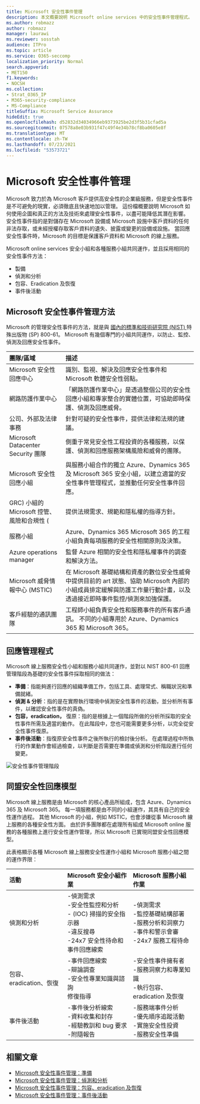 ```yaml
---
title: Microsoft 安全性事件管理
description: 本文概要說明 Microsoft online services 中的安全性事件管理程式。
ms.author: robmazz
author: robmazz
manager: laurawi
ms.reviewer: sosstah
audience: ITPro
ms.topic: article
ms.service: O365-seccomp
localization_priority: Normal
search.appverid:
- MET150
f1.keywords:
- NOCSH
ms.collection:
- Strat_O365_IP
- M365-security-compliance
- MS-Compliance
titleSuffix: Microsoft Service Assurance
hideEdit: true
ms.openlocfilehash: d52832d34034966eb9373925be2d3f5b31cfad5a
ms.sourcegitcommit: 07578a8e03b931f47c49f4e34b78cf8ba0605e8f
ms.translationtype: MT
ms.contentlocale: zh-TW
ms.lasthandoff: 07/23/2021
ms.locfileid: "53573721"
---
```

# <a name="microsoft-security-incident-management"></a>Microsoft 安全性事件管理

Microsoft 致力於為 Microsoft 客戶提供高安全性的企業級服務，但是安全性事件是不可避免的現實，必須徹底且快速地加以管理。 這份檔概要說明 Microsoft 如何使用企圖和真正的方法及技術來處理安全性事件，以盡可能降低其潛在影響。 安全性事件指的是對儲存在 Microsoft 設備或 Microsoft 設施中客戶資料的任何非法存取，或未經授權存取客戶資料的遺失、披露或變更的設備或設施。 當回應安全性事件時，Microsoft 的目標是保護客戶資料和 Microsoft 的線上服務。

Microsoft online services 安全小組和各種服務小組共同運作，並且採用相同的安全性事件方法：

- 製備
- 偵測和分析
- 包容、Eradication 及恢復
- 事件後活動

## <a name="microsoft-approach-to-security-incident-management"></a>Microsoft 安全性事件管理方法

Microsoft 的管理安全性事件的方法，就是與 [國內的標準和技術研究院 (NIST) ](https://www.nist.gov/) 特殊出版物 (SP) 800-61。 Microsoft 有幾個專門的小組共同運作，以防止、監控、偵測及回應安全性事件。

|**團隊/區域**|**描述**|
|:------------|:--------------|
| Microsoft 安全性回應中心 | 識別、監視、解決及回應安全性事件和 Microsoft 軟體安全性弱點。 |
| 網路防護作業中心 | 「網路防護作業中心」是透過整個公司的安全性回應小組和專家整合的實體位置，可協助即時保護、偵測及回應威脅。 |
| 公司、外部及法律事務 | 針對可疑的安全性事件，提供法律和法規的建議。 |
| Microsoft Datacenter Security 團隊 | 側重于常見安全性工程投資的各種服務，以保護、偵測和回應服務架構風險和威脅的團隊。 |
| Microsoft 安全性回應小組 | 與服務小組合作的獨立 Azure、Dynamics 365 及 Microsoft 365 安全小組，以建立適當的安全性事件管理程式，並推動任何安全性事件回應。 |
| GRC) 小組的 Microsoft 控管、風險和合規性 ( | 提供法規需求、規範和隱私權的指導方針。 |
| 服務小組 | Azure、Dynamics 365 Microsoft 365 的工程小組負責每項服務的安全性相關原則及決策。 |
| Azure operations manager | 監督 Azure 相關的安全性和隱私權事件的調查和解決方法。 |
| Microsoft 威脅情報中心 (MSTIC)  | 在 Microsoft 基礎結構和資產的數位安全性威脅中提供目前的 art 狀態、協助 Microsoft 內部的小組成員排定緩解與防護工作量行動計畫，以及透過接近即時事件監控/偵測來加強保護。 |
| 客戶經驗的通訊團隊 | 工程師小組負責安全性和服務事件的所有客戶通訊。 不同的小組專用於 Azure、Dynamics 365 和 Microsoft 365。 |

## <a name="response-management-process"></a>回應管理程式

Microsoft 線上服務安全性小組和服務小組共同運作，並對以 NIST 800-61 回應管理階段為基礎的安全性事件採取相同的做法：

- **準備**：指能夠進行回應的組織準備工作，包括工具、處理常式、稱職狀況和準備就緒。
- **偵測 & 分析**：指的是在實際執行環境中偵測安全性事件的活動，並分析所有事件，以確認安全性事件的真偽。
- **包容，eradication，** 復原：指的是根據上一個階段所做的分析所採取的安全性事件所需及適當的動作。 在此階段中，您也可能需要更多分析，以完全從安全性事件復原。
- **事件後活動**：指復原安全性事件之後所執行的檢討後分析。 在處理過程中所執行的作業動作會經過檢查，以判斷是否需要在準備或偵測和分析階段進行任何變更。

![安全性事件管理階段](../media/assurance-sim-phases.png)

## <a name="federated-security-response-model"></a>同盟安全性回應模型

Microsoft 線上服務是由 Microsoft 的核心產品所組成，包含 Azure、Dynamics 365 及 Microsoft 365。 每一項服務都是由不同的小組運作，其具有自己的安全性運作過程。 其他 Microsoft 的小組，例如 MSTIC，也會涉嫌從事 Microsoft 線上服務的各種安全性方面。 由於許多團隊都在處理所有組成 Microsoft online 服務的各種服務上進行安全性運作管理，所以 Microsoft 已實現同盟安全性回應模型。

此表格顯示各種 Microsoft 線上服務安全性運作小組和 Microsoft 服務小組之間的運作界限：

|**活動**|**Microsoft 安全小組作業**|**Microsoft 服務小組作業**|
|:-----------|:-----------------------------------------|:----------------------------------------|
| 偵測和分析 | -偵測需求 <br> -安全性監控和分析 <br> - (IOC) 掃描的安全指示器 <br> -違反搜尋 <br> -24x7 安全性待命和事件回應線索 | -偵測需求 <br> -監控基礎結構部署 <br> -服務分析和洞察力 <br> -事件和警示會審 <br> -24x7 服務工程待命  |
| 包容、eradication、恢復 | -事件回應線索 <br> -辯論調查 <br> -安全性專業知識與諮詢 <br> 修復指導 | -安全性事件擁有者 <br> -服務洞察力和專業知識 <br> -執行包容、eradication 及恢復 |
| 事件後活動 | -事件後分析線索 <br> -資料收集和封存 <br> -經驗教訓和 bug 要求 <br> -附隨報告 | -服務端事件分析 <br> -優先順序追蹤活動 <br> -實施安全性投資 <br> -服務安全性準備 |

## <a name="related-articles"></a>相關文章

- [Microsoft 安全性事件管理：準備](assurance-sim-preparation.md)
- [Microsoft 安全性事件管理：偵測和分析](assurance-sim-detection-analysis.md)
- [Microsoft 安全性事件管理：包容、eradication 及恢復](assurance-sim-containment-eradication-recovery.md)
- [Microsoft 安全性事件管理：事件後活動](assurance-sim-post-incident-activity.md)
